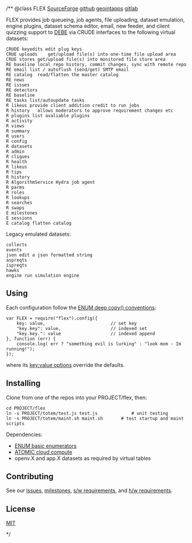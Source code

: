 /**
@class FLEX
	[SourceForge](https://sourceforge.net) 
	[github](https://github.com/acmesds/flex.git) 
	[geointapps](https://git.geointapps.org/acmesds/flex)
	[gitlab](https://gitlab.west.nga.ic.gov/acmesds/flex.git)

FLEX provides job queueing, job agents, file uploading, dataset emulation, 
engine plugins, dataset schema editor, email, new feeder, and client quizzing 
support to [DEBE](/api.view) via CRUDE interfaces to the following virtual datasets:

	CRUDE keyedits edit plug keys
	CRUE uploads	get/upload file(s) into one-time file upload area
	CRUE stores	get/upload file(s) into monitored file store area
	RE baseline local repo history, commit changes, sync with remote repo
	RE email list / autoflush (send/get) SMTP email
	RE catalog	read/flatten the master catalog
	RE news			
	RE issues		
	RE detectors
	RE baseline
	RE tasks list/autoupdate tasks
	R likeus provide client addition credit to run jobs
	R history	allows moderators to approve requirement changes etc
	R plugins list avaliable plugins
	R activity
	R views
	R summary
	R users
	R config
	R datasets
	R admin
	R cliques
	R health
	R likeus
	R tips
	R history
	R AlgorithmService Hydra job agent
	R parms		 
	R roles			
	R lookups				
	R searches
	R swaps		 	
	E milestones 		
	E sessions	
	E catalog flatten catalog

Legacy emulated datasets:

	collects	 	
	events		 		
	json edit a json formatted string 
 	aspreqts	 	
	ispreqts		
	hawks
	engine run simulation engine 

## Using

Each configuration follow the 
[ENUM deep copy() conventions](https://github.com/acmesds/enum):

	var FLEX = require("flex").config({
		key: value, 						// set key
		"key.key": value, 					// indexed set
		"key.key.": value					// indexed append
	}, function (err) {
		console.log( err ? "something evil is lurking" : "look mom - Im running!");
	});

where its [key:value options](/shares/prm/debe/index.html) override the defaults.

## Installing

Clone from one of the repos into your PROJECT/flex, then:

	cd PROJECT/flex
	ln -s PROJECT/totem/test.js test.js 			# unit testing
	ln -s PROJECT/totem/maint.sh maint.sh 		# test startup and maint scripts

Dependencies:
* [ENUM basic enumerators](https://github.com/acmesds/enum)
* [ATOMIC cloud compute](https://github.com/acmesds/atomic) 
* openv.X and app.X datasets as required by virtual tables

## Contributing

See our [issues](/issues.view), [milestones](/milestones.view), [s/w requirements](/swreqts.view),
and [h/w requirements](/hwreqts.view).

## License

[MIT](LICENSE)

*/